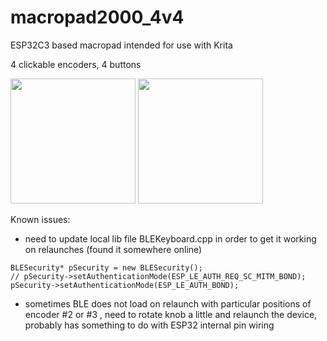 # macropad2000_4v4

ESP32C3 based macropad intended for use with Krita

4 clickable encoders, 4 buttons

<img src="https://github.com/melonsdentist/macropad2000_4v4/assets/52012382/91053c6c-13a9-45d1-a5ea-b423da43d9c0" height="200">
<img src="https://github.com/melonsdentist/macropad2000_4v4/assets/52012382/58c303aa-8916-4819-992c-d7d99c09f230" height="200">

Known issues:

- need to update local lib file BLEKeyboard.cpp in order to get it working on relaunches (found it somewhere online)
```
BLESecurity* pSecurity = new BLESecurity();
// pSecurity->setAuthenticationMode(ESP_LE_AUTH_REQ_SC_MITM_BOND);
pSecurity->setAuthenticationMode(ESP_LE_AUTH_BOND);
```
- sometimes BLE does not load on relaunch with particular positions of encoder #2 or #3 , need to rotate knob a little and relaunch the device, probably has something to do with ESP32 internal pin wiring
